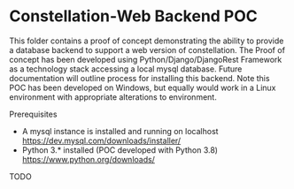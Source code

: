 # Constellation-Web Backend POC

This folder contains a proof of concept demonstrating the ability to provide a database backend to support a web version of constellation.
The Proof of concept has been developed using Python/Django/DjangoRest Framework as a technology stack accessing a local mysql database.
Future documentation will outline process for installing this backend.
Note this POC has been developed on Windows, but equally would work in a Linux environment with appropriate alterations to environment.

Prerequisites
* A mysql instance is installed and running on localhost https://dev.mysql.com/downloads/installer/
* Python 3.* installed (POC developed with Python 3.8) https://www.python.org/downloads/

TODO